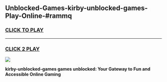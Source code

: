 
## Unblocked-Games-kirby-unblocked-games-Play-Online-#rammq
<h3>
<a href="https://premium.freeplayer.one?title=kirby-unblocked-games&ref=27F">CLICK TO PLAY</a></h3>
<hr>

<h3>
<a href="https://premium.freeplayer.one?title=kirby-unblocked-games&ref=27F">CLICK 2 PLAY</a>
  
</h3>

<a href="https://premium.freeplayer.one?title=kirby-unblocked-games&ref=27F"><img src="https://clearcache.store/games.png"></a>


**kirby-unblocked-games games unblocked: Your Gateway to Fun and Accessible Online Gaming**
